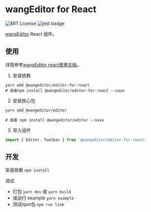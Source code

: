# wangEditor for React

<!-- Badge -->
![MIT License](https://img.shields.io/badge/License-MIT-blue)
![jest badge](https://img.shields.io/badge/unit%20test-jest-yellowgreen)

[wangEditor](https://www.wangeditor.com/v5/) React 组件。

## 使用

详情参考[wangEditor react使用文档](https://www.wangeditor.com/v5/guide/for-frame.html#react)。

1. 安装依赖

```shell
yarn add @wangeditor/editor-for-react
# 或者npm install @wangeditor/editor-for-react --save

```

2. 安装核心包

```shell
yarn add @wangeditor/editor

# 或者 npm install @wangeditor/editor --save
```

3. 导入组件

```ts
import { Editor, Toolbar } from '@wangeditor/editor-for-react'
```
## 开发

安装依赖
`npm install`

调试
- 打包 `yarn dev` 或 `yarn build`
- 或运行 example `yarn example`
- 测试npm包
  `npm run link`

